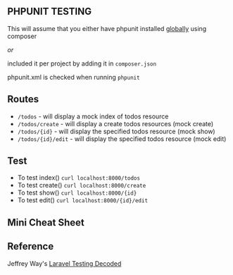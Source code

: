 ## PHPUNIT TESTING

This will assume that you either have phpunit installed [globally](https://phpunit.de/manual/current/en/installation.html) using composer

*or*

included it per project by adding it in `composer.json`


phpunit.xml is checked when running `phpunit`

## Routes

- `/todos` - will display a mock index of todos resource
- `/todos/create` - will display a create todos resources (mock create)
- `/todos/{id}` - will display the specified todos resource (mock show)
- `/todos/{id}/edit` - will display the specified todos resource (mock edit)


## Test

- To test index() `curl localhost:8000/todos`
- To test create() `curl localhost:8000/create`
- To test show() `curl localhost:8000/{id}`
- To test edit() `curl localhost:8000/{id}/edit`


## Mini Cheat Sheet



## Reference

Jeffrey Way's [Laravel Testing Decoded](https://leanpub.com/laravel-testing-decoded)